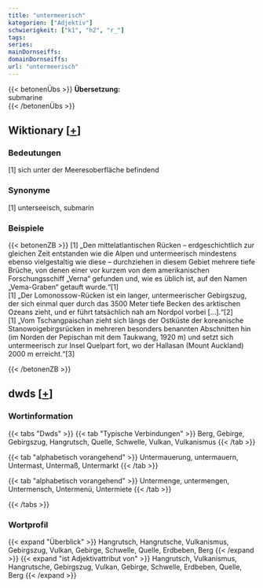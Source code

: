 ```yaml
---
title: "untermeerisch"
kategorien: ["Adjektiv"]
schwierigkeit: ["k1", "h2", "r_"]
tags:
series:
mainDornseiffs:
domainDornseiffs:
url: "untermeerisch"
---
```


{{< betonenÜbs >}}
**Übersetzung:**  
submarine  
{{< /betonenÜbs >}}

## Wiktionary [[+](https://de.wiktionary.org/wiki/untermeerisch)]

### Bedeutungen
[1] sich unter der Meeresoberfläche befindend  

### Synonyme
[1] unterseeisch, submarin  

### Beispiele
{{< betonenZB >}}
[1] „Den mittelatlantischen Rücken – erdgeschichtlich zur gleichen Zeit entstanden wie die Alpen und untermeerisch mindestens ebenso vielgestaltig wie diese – durchziehen in diesem Gebiet mehrere tiefe Brüche, von denen einer vor kurzem von dem amerikanischen Forschungsschiff „Verna“ gefunden und, wie es üblich ist, auf den Namen „Vema-Graben“ getauft wurde.“[1]  
[1] „Der Lomonossow-Rücken ist ein langer, untermeerischer Gebirgszug, der sich einmal quer durch das 3500 Meter tiefe Becken des arktischen Ozeans zieht, und er führt tatsächlich nah am Nordpol vorbei […].“[2]  
[1] „Vom Tschangpaischan zieht sich längs der Ostküste der koreanische Stanowoigebirgsrücken in mehreren besonders benannten Abschnitten hin (im Norden der Pepischan mit dem Taukwang, 1920 m) und setzt sich untermeerisch zur Insel Quelpart fort, wo der Hallasan (Mount Auckland) 2000 m erreicht.“[3]  

{{< /betonenZB >}}


## dwds [[+](https://www.dwds.de/wb/untermeerisch)]

### Wortinformation
{{< tabs "Dwds" >}}
{{< tab "Typische Verbindungen" >}}
Berg, Gebirge, Gebirgszug, Hangrutsch, Quelle, Schwelle, Vulkan, Vulkanismus
{{< /tab >}}

{{< tab "alphabetisch vorangehend" >}}
Untermauerung, untermauern, Untermast, Untermaß, Untermarkt
{{< /tab >}}

{{< tab "alphabetisch vorangehend" >}}
Untermenge, untermengen, Untermensch, Untermenü, Untermiete
{{< /tab >}}

{{< /tabs >}}

### Wortprofil
{{< expand "Überblick" >}} Hangrutsch, Hangrutsche, Vulkanismus, Gebirgszug, Vulkan, Gebirge, Schwelle, Quelle, Erdbeben, Berg {{< /expand >}}
{{< expand "ist Adjektivattribut von" >}} Hangrutsch, Vulkanismus, Hangrutsche, Gebirgszug, Vulkan, Gebirge, Schwelle, Erdbeben, Quelle, Berg {{< /expand >}}

